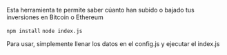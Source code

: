 Esta herramienta te permite saber cúanto han subido o bajado tus inversiones en Bitcoin o Ethereum

`npm install`
`node index.js`

Para usar, simplemente llenar los datos en el config.js y ejecutar el index.js